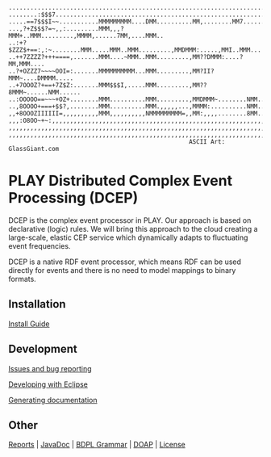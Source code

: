     ...........................................................................
    ........:$$$7..............................................................
    .....==7$$$I~~...........MMMMMMMMM....DMM..........MM,........MM7......MM..
    ...,?+Z$$$?=~,,:.........MMM,,,?MMM+..MMM.........,MMMM,......7MM,....MMM..
    ..:+?$ZZZ$+==:,:~........MMM.....MMM..MMM.........,MMDMMM:.....,MMI..MMM...
    ..++7ZZZZ?+++====,.......MMM....~MMM..MMM.........,MM??DMMM:....?MM,MMM....
    ..?+OZZZ7~~~~OOI=:.......MMMMMMMMMM...MMM.........,MM?II?MMM~....DMMMM.....
    ..+7OOOZ?+==+7Z$Z:.......MMM$$$I,.....MMM.........,MM??8MMM~......NMM......
    ..:OOOOO==~~~+OZ+........MMM..........MMM.........,MMDMMM~........NMM......
    ..,8OOOO+===+$$?,........MMM..........MMM.,,,,,...,MMMM:..........NMM......
    ,,+8OOOZIIIIII=,,,,,,,,,,MMM,,,,,,,,,,NMMMMMMMMM=,,MM:,,,,........8MM......
    ,,,:O8OO~+~:,,,,,,,,,,,,,,,,,,,,,,,,,,,,,,,,,,,,,,,,,,,,,,,,,,,,,,,,,,,,,,,
    ,,,,,,,,,,,,,,,,,,,,,,,,,,,,,,,,,,,,,,,,,,,,,,,,,,,,,,,,,,,,,,,,,,,,,,,,,,,
    ,,,,,,,,,,,,,,,,,,,,,,,,,,,,,,,,,,,,,,,,,,,,,,,,,,,,,,,,,,,,,,,,,,,,,,,,,,,
                                                      ASCII Art: GlassGiant.com

PLAY Distributed Complex Event Processing (DCEP)
================================================
DCEP is the complex event processor in PLAY. Our approach is based on declarative
(logic) rules. We will bring this approach to the cloud creating a large-scale,
elastic CEP service which dynamically adapts to fluctuating event frequencies.

DCEP is a native RDF event processor, which means RDF can be used directly for
events and there is no need to model mappings to binary formats.

Installation
------------
[Install Guide](https://github.com/play-project/play-dcep/tree/master/play-dcep-distribution)

Development
-----------
[Issues and bug reporting](https://github.com/play-project/play-dcep/issues)

[Developing with Eclipse](README.eclipse.md)

[Generating documentation](README.generate-doc.md)

Other
-----
[Reports](http://play-project.github.com/play-dcep/site/1.0-SNAPSHOT/project-reports.html) |
[JavaDoc](http://play-project.github.com/play-dcep/site/1.0-SNAPSHOT/apidocs/index.html) |
[BDPL Grammar](http://play-project.github.com/play-dcep/site/1.0-SNAPSHOT/play-platformservices-bdpl/jjdoc/index.html) |
[DOAP](http://play-project.github.com/play-dcep/site/1.0-SNAPSHOT/doap.rdf) |
[License](LICENSE.txt)
